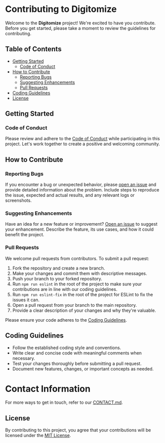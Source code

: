 # Contributing to Digitomize

Welcome to the **Digitomize** project! We're excited to have you contribute. Before you get started, please take a moment to review the guidelines for contributing.

## Table of Contents

- [Getting Started](#getting-started)
  - [Code of Conduct](#code-of-conduct)
- [How to Contribute](#how-to-contribute)
  - [Reporting Bugs](#reporting-bugs)
  - [Suggesting Enhancements](#suggesting-enhancements)
  - [Pull Requests](#pull-requests)
- [Coding Guidelines](#coding-guidelines)
- [License](#license)

## Getting Started

### Code of Conduct

Please review and adhere to the [Code of Conduct](CODE_OF_CONDUCT.md) while participating in this project. Let's work together to create a positive and welcoming community.

## How to Contribute

### Reporting Bugs

If you encounter a bug or unexpected behavior, please [open an issue](../../issues) and provide detailed information about the problem. Include steps to reproduce the issue, expected and actual results, and any relevant logs or screenshots.

### Suggesting Enhancements

Have an idea for a new feature or improvement? [Open an issue](../../issues) to suggest your enhancement. Describe the feature, its use cases, and how it could benefit the project.

### Pull Requests

We welcome pull requests from contributors. To submit a pull request:

1. Fork the repository and create a new branch.
2. Make your changes and commit them with descriptive messages.
3. Push your branch to your forked repository.
4. Run `npm run eslint` in the root of the project to make sure your contributions are in line with our coding guidelines.
5. Run `npm run eslint-fix` in the root of the project for ESLint to fix the issues it can.
4. Open a pull request from your branch to the main repository.
5. Provide a clear description of your changes and why they're valuable.

Please ensure your code adheres to the [Coding Guidelines](#coding-guidelines).

## Coding Guidelines

- Follow the established coding style and conventions.
- Write clear and concise code with meaningful comments when necessary.
- Test your changes thoroughly before submitting a pull request.
- Document new features, changes, or important concepts as needed.

# Contact Information

For more ways to get in touch, refer to our [CONTACT.md](CONTACT.md).

## License

By contributing to this project, you agree that your contributions will be licensed under the [MIT License](../LICENSE).
